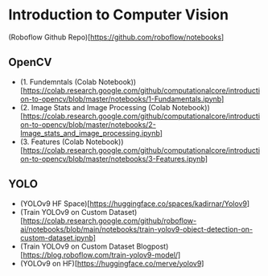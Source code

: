# Introduction to Computer Vision
(Roboflow Github Repo)[https://github.com/roboflow/notebooks]

## OpenCV
- (1. Fundemntals (Colab Notebook))[https://colab.research.google.com/github/computationalcore/introduction-to-opencv/blob/master/notebooks/1-Fundamentals.ipynb]
- (2. Image Stats and Image Processing (Colab Notebook))[https://colab.research.google.com/github/computationalcore/introduction-to-opencv/blob/master/notebooks/2-Image_stats_and_image_processing.ipynb]
- (3. Features (Colab Notebook))[https://colab.research.google.com/github/computationalcore/introduction-to-opencv/blob/master/notebooks/3-Features.ipynb]

## YOLO
- (YOLOv9 HF Space)[https://huggingface.co/spaces/kadirnar/Yolov9]
- (Train YOLOv9 on Custom Dataset)[https://colab.research.google.com/github/roboflow-ai/notebooks/blob/main/notebooks/train-yolov9-object-detection-on-custom-dataset.ipynb]
- (Train YOLOv9 on Custom Dataset Blogpost)[https://blog.roboflow.com/train-yolov9-model/]
- (YOLOv9 on HF)[https://huggingface.co/merve/yolov9]
